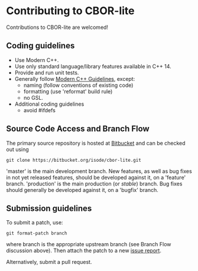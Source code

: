 Contributing to CBOR-lite
=========================

Contributions to CBOR-lite are welcomed!

Coding guidelines
-----------------

* Use Modern C++.
* Use only standard language/library features available in C++ 14.
* Provide and run unit tests.
* Generally follow [Modern C++ Guidelines](https://github.com/isocpp/CppCoreGuidelines/blob/master/CppCoreGuidelines.md), except:
    - naming (follow conventions of existing code)
    - formatting (use 'reformat' build rule)
    - no GSL.
* Additional coding guidelines
    - avoid #ifdefs

Source Code Access and Branch Flow
----------------------------------

The primary source repository is hosted at
[Bitbucket](https://bitbucket.org/isode/cbor-lite/) and can be
checked out using

```
git clone https://bitbucket.org/isode/cbor-lite.git
```

'master' is the main development branch. New features, as well as
bug fixes in not yet released features, should be developed against
it, on a 'feature' branch.  'production' is the main production (or
*stable*) branch. Bug fixes should generally be developed against
it, on a 'bugfix' branch.


Submission guidelines
---------------------

To submit a patch, use:

```
git format-patch branch
```

where branch is the appropriate upstream branch (see Branch Flow
discussion above). Then attach the patch to a new [issue
report](https://bitbucket.org/isode/cbor-lite/issues).

Alternatively, submit a pull request.

